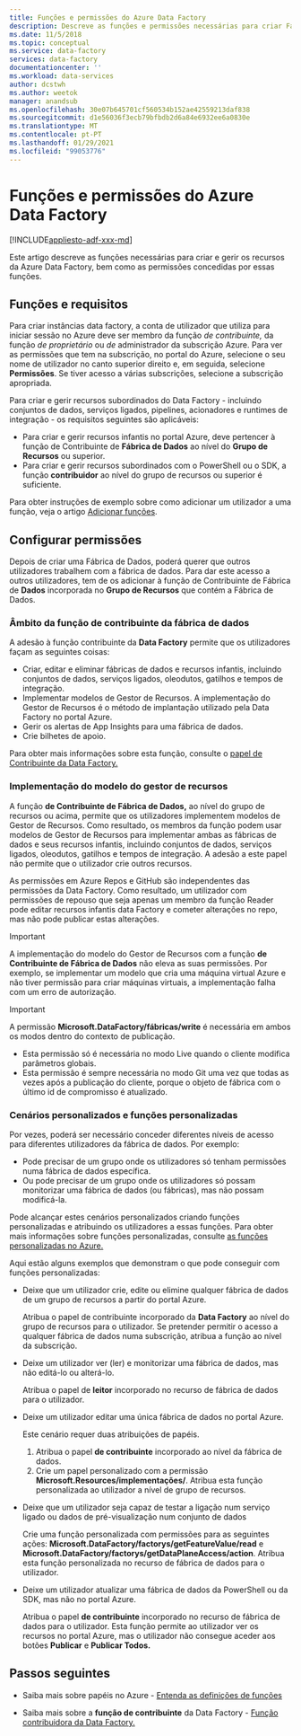 ```yaml
---
title: Funções e permissões do Azure Data Factory
description: Descreve as funções e permissões necessárias para criar Fábricas de Dados e trabalhar com recursos infantis.
ms.date: 11/5/2018
ms.topic: conceptual
ms.service: data-factory
services: data-factory
documentationcenter: ''
ms.workload: data-services
author: dcstwh
ms.author: weetok
manager: anandsub
ms.openlocfilehash: 30e07b645701cf560534b152ae42559213daf838
ms.sourcegitcommit: d1e56036f3ecb79bfbdb2d6a84e6932ee6a0830e
ms.translationtype: MT
ms.contentlocale: pt-PT
ms.lasthandoff: 01/29/2021
ms.locfileid: "99053776"
---
```

# <a name="roles-and-permissions-for-azure-data-factory"></a>Funções e permissões do Azure Data Factory

[!INCLUDE[appliesto-adf-xxx-md](includes/appliesto-adf-xxx-md.md)]


Este artigo descreve as funções necessárias para criar e gerir os recursos da Azure Data Factory, bem como as permissões concedidas por essas funções.

## <a name="roles-and-requirements"></a>Funções e requisitos

Para criar instâncias data factory, a conta de utilizador que utiliza para iniciar sessão no Azure deve ser membro da função *de contribuinte,* da função *de proprietário* ou *de* administrador da subscrição Azure. Para ver as permissões que tem na subscrição, no portal do Azure, selecione o seu nome de utilizador no canto superior direito e, em seguida, selecione **Permissões**. Se tiver acesso a várias subscrições, selecione a subscrição apropriada. 

Para criar e gerir recursos subordinados do Data Factory - incluindo conjuntos de dados, serviços ligados, pipelines, acionadores e runtimes de integração - os requisitos seguintes são aplicáveis:
- Para criar e gerir recursos infantis no portal Azure, deve pertencer à função de Contribuinte de **Fábrica de Dados** ao nível do **Grupo de Recursos** ou superior.
- Para criar e gerir recursos subordinados com o PowerShell ou o SDK, a função **contribuidor** ao nível do grupo de recursos ou superior é suficiente.

Para obter instruções de exemplo sobre como adicionar um utilizador a uma função, veja o artigo [Adicionar funções](../cost-management-billing/manage/add-change-subscription-administrator.md).

## <a name="set-up-permissions"></a>Configurar permissões

Depois de criar uma Fábrica de Dados, poderá querer que outros utilizadores trabalhem com a fábrica de dados. Para dar este acesso a outros utilizadores, tem de os adicionar à função de Contribuinte de Fábrica de **Dados** incorporada no **Grupo de Recursos** que contém a Fábrica de Dados.

### <a name="scope-of-the-data-factory-contributor-role"></a>Âmbito da função de contribuinte da fábrica de dados

A adesão à função contribuinte da **Data Factory** permite que os utilizadores façam as seguintes coisas:
- Criar, editar e eliminar fábricas de dados e recursos infantis, incluindo conjuntos de dados, serviços ligados, oleodutos, gatilhos e tempos de integração.
- Implementar modelos de Gestor de Recursos. A implementação do Gestor de Recursos é o método de implantação utilizado pela Data Factory no portal Azure.
- Gerir os alertas de App Insights para uma fábrica de dados.
- Crie bilhetes de apoio.

Para obter mais informações sobre esta função, consulte o [papel de Contribuinte da Data Factory.](../role-based-access-control/built-in-roles.md#data-factory-contributor)

### <a name="resource-manager-template-deployment"></a>Implementação do modelo do gestor de recursos

A função **de Contribuinte de Fábrica de Dados,** ao nível do grupo de recursos ou acima, permite que os utilizadores implementem modelos de Gestor de Recursos. Como resultado, os membros da função podem usar modelos de Gestor de Recursos para implementar ambas as fábricas de dados e seus recursos infantis, incluindo conjuntos de dados, serviços ligados, oleodutos, gatilhos e tempos de integração. A adesão a este papel não permite que o utilizador crie outros recursos.

As permissões em Azure Repos e GitHub são independentes das permissões da Data Factory. Como resultado, um utilizador com permissões de repouso que seja apenas um membro da função Reader pode editar recursos infantis data Factory e cometer alterações no repo, mas não pode publicar estas alterações.

> [!IMPORTANT]
> A implementação do modelo do Gestor de Recursos com a função **de Contribuinte de Fábrica de Dados** não eleva as suas permissões. Por exemplo, se implementar um modelo que cria uma máquina virtual Azure e não tiver permissão para criar máquinas virtuais, a implementação falha com um erro de autorização.

> [!IMPORTANT]
> A permissão **Microsoft.DataFactory/fábricas/write** é necessária em ambos os modos dentro do contexto de publicação.

- Esta permissão só é necessária no modo Live quando o cliente modifica parâmetros globais.
- Esta permissão é sempre necessária no modo Git uma vez que todas as vezes após a publicação do cliente, porque o objeto de fábrica com o último id de compromisso é atualizado.

### <a name="custom-scenarios-and-custom-roles"></a>Cenários personalizados e funções personalizadas

Por vezes, poderá ser necessário conceder diferentes níveis de acesso para diferentes utilizadores da fábrica de dados. Por exemplo:
- Pode precisar de um grupo onde os utilizadores só tenham permissões numa fábrica de dados específica.
- Ou pode precisar de um grupo onde os utilizadores só possam monitorizar uma fábrica de dados (ou fábricas), mas não possam modificá-la.

Pode alcançar estes cenários personalizados criando funções personalizadas e atribuindo os utilizadores a essas funções. Para obter mais informações sobre funções personalizadas, consulte [as funções personalizadas no Azure.](..//role-based-access-control/custom-roles.md)

Aqui estão alguns exemplos que demonstram o que pode conseguir com funções personalizadas:

- Deixe que um utilizador crie, edite ou elimine qualquer fábrica de dados de um grupo de recursos a partir do portal Azure.

  Atribua o papel de contribuinte incorporado da **Data Factory** ao nível do grupo de recursos para o utilizador. Se pretender permitir o acesso a qualquer fábrica de dados numa subscrição, atribua a função ao nível da subscrição.

- Deixe um utilizador ver (ler) e monitorizar uma fábrica de dados, mas não editá-lo ou alterá-lo.

  Atribua o papel de **leitor** incorporado no recurso de fábrica de dados para o utilizador.

- Deixe um utilizador editar uma única fábrica de dados no portal Azure.

  Este cenário requer duas atribuições de papéis.

  1. Atribua o papel **de contribuinte** incorporado ao nível da fábrica de dados.
  2. Crie um papel personalizado com a permissão  **Microsoft.Resources/implementações/**. Atribua esta função personalizada ao utilizador a nível de grupo de recursos.

- Deixe que um utilizador seja capaz de testar a ligação num serviço ligado ou dados de pré-visualização num conjunto de dados

    Crie uma função personalizada com permissões para as seguintes ações: **Microsoft.DataFactory/factorys/getFeatureValue/read** e **Microsoft.DataFactory/factorys/getDataPlaneAccess/action**. Atribua esta função personalizada no recurso de fábrica de dados para o utilizador.

- Deixe um utilizador atualizar uma fábrica de dados da PowerShell ou da SDK, mas não no portal Azure.

  Atribua o papel **de contribuinte** incorporado no recurso de fábrica de dados para o utilizador. Esta função permite ao utilizador ver os recursos no portal Azure, mas o utilizador não consegue aceder aos botões **Publicar** e **Publicar Todos.**

## <a name="next-steps"></a>Passos seguintes

- Saiba mais sobre papéis no Azure - [Entenda as definições de funções](../role-based-access-control/role-definitions.md)

- Saiba mais sobre a **função de contribuinte** da Data Factory - [Função contribuidora da Data Factory.](../role-based-access-control/built-in-roles.md#data-factory-contributor)
